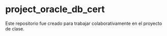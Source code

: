 # project_oracle_db_cert

Este repositorio fue creado para trabajar colaborativamente en el proyecto de clase.

